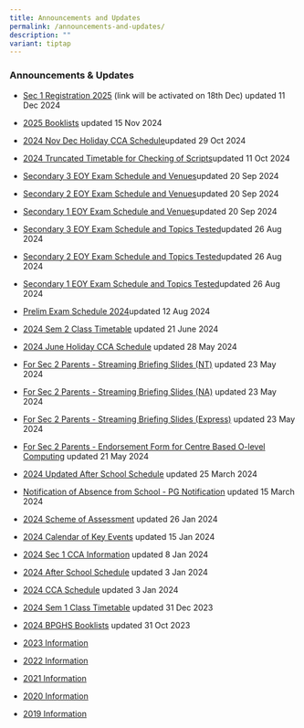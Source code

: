 ```yaml
---
title: Announcements and Updates
permalink: /announcements-and-updates/
description: ""
variant: tiptap
---
```

<h3>Announcements &amp; Updates</h3>
<ul data-tight="true" class="tight">
<li>
<p><a href="/files/Website_Popup_2025.pdf" rel="noopener noreferrer nofollow" target="_blank">Sec 1 Registration 2025</a> (link
will be activated on 18th Dec) updated 11 Dec 2024</p>
</li>
<li>
<p><a href="/files/FINAL__Bukit_Panjang_Govt_High_2025_Booklists___Ms_Alina.pdf" rel="noopener noreferrer nofollow" target="_blank">2025 Booklists</a> updated
15 Nov 2024</p>
</li>
<li>
<p><a href="https://docs.google.com/spreadsheets/d/1-gibjfT2ONTeIiuUy87QIGVq7mGBHGuJ/edit?usp=sharing&amp;ouid=114076641539275533540&amp;rtpof=true&amp;sd=true" rel="noopener noreferrer nofollow" target="_blank">2024 Nov Dec Holiday CCA Schedule</a>updated
29 Oct 2024</p>
</li>
<li>
<p><a href="/files/2024/Truncated_Timetable_Class_11_October___Christine_Png.pdf" rel="noopener noreferrer nofollow" target="_blank">2024 Truncated Timetable for Checking of Scripts</a>updated
11 Oct 2024</p>
</li>
<li>
<p><a href="/files/2024/Sec_3_EOY_Exam_Schedule_2024_with_venues__For_Students___Sherlyn_Tan.pdf" rel="noopener noreferrer nofollow" target="_blank">Secondary 3 EOY Exam Schedule and Venues</a>updated
20 Sep 2024</p>
</li>
<li>
<p><a href="/files/2024/Sec_2_EOY_Exam_Schedule_2024_with_venues__For_Students____Sherlyn_Tan.pdf" rel="noopener noreferrer nofollow" target="_blank">Secondary 2 EOY Exam Schedule and Venues</a>updated
20 Sep 2024</p>
</li>
<li>
<p><a href="/files/2024/Sec_1_EOY_Exam_Schedule_2024_with_venues__For_Students___Sherlyn_Tan.pdf" rel="noopener noreferrer nofollow" target="_blank">Secondary 1 EOY Exam Schedule and Venues</a>updated
20 Sep 2024</p>
</li>
<li>
<p><a href="/files/2024/EOY_Sec_3_Exam_Schedule_and_Topics_Tested_2024__updated_26_Aug_2024_.pdf" rel="noopener noreferrer nofollow" target="_blank">Secondary 3 EOY Exam Schedule and Topics Tested</a>updated
26 Aug 2024</p>
</li>
<li>
<p><a href="/files/2024/EOY_Sec_2_Exam_Schedule_and_Topics_Tested_2024__updated_26_Aug_2024_.pdf" rel="noopener noreferrer nofollow" target="_blank">Secondary 2 EOY Exam Schedule and Topics Tested</a>updated
26 Aug 2024</p>
</li>
<li>
<p><a href="/files/2024/EOY_Sec_1_Exam_Schedule_and_Topics_Tested_2024__updated_26_Aug_2024_.pdf" rel="noopener noreferrer nofollow" target="_blank">Secondary 1 EOY Exam Schedule and Topics Tested</a>updated
26 Aug 2024</p>
</li>
<li>
<p><a href="/files/Aug_Prelim_Exam_Schedule_2024__updated_20_Jul_2024____Ms_Alina.pdf" rel="noopener noreferrer nofollow" target="_blank">Prelim Exam Schedule 2024</a>updated
12 Aug 2024</p>
</li>
<li>
<p><a href="/files/2024/Sem_2_Timetable_Class_FINAL_for_distribution.pdf" rel="noopener noreferrer nofollow" target="_blank">2024 Sem 2 Class Timetable</a> updated
21 June 2024</p>
</li>
<li>
<p><a href="https://docs.google.com/spreadsheets/d/193SSON3TSZiQtVKmuu5YPzb1oq9HF70m/edit#gid=966568570" rel="noopener noreferrer nofollow" target="_blank">2024 June Holiday CCA Schedule</a> updated
28 May 2024</p>
</li>
<li>
<p><a href="/files/2024/Streaming_Briefing_2024__NT__V1.pdf" rel="noopener noreferrer nofollow" target="_blank">For Sec 2 Parents - Streaming Briefing Slides (NT)</a> updated
23 May 2024</p>
</li>
<li>
<p><a href="/files/2024/Streaming_Briefing_2024__NA__V1.pdf" rel="noopener noreferrer nofollow" target="_blank">For Sec 2 Parents - Streaming Briefing Slides (NA)</a> updated
23 May 2024</p>
</li>
<li>
<p><a href="/files/2024/Streaming_Briefing_2024__Express__V1.pdf" rel="noopener noreferrer nofollow" target="_blank">For Sec 2 Parents - Streaming Briefing Slides (Express)</a> updated
23 May 2024</p>
</li>
<li>
<p><a href="/files/2024/For_Sec_2_Parents___Endorsement_Form_for_Centre_Based_O_Level_Computing.pdf" rel="noopener noreferrer nofollow" target="_blank">For Sec 2 Parents - Endorsement Form for Centre Based O-level Computing</a> updated
21 May 2024</p>
</li>
<li>
<p><a href="/files/2024/BPGHS_After_School_Schedule_2024__Updated_on_4_Mar_.pdf" rel="noopener noreferrer nofollow" target="_blank">2024 Updated After School Schedule</a> updated
25 March 2024</p>
</li>
<li>
<p><a href="/files/2024/Notification_of_Absence_from_School___PG_Notification.pdf" rel="noopener noreferrer nofollow" target="_blank">Notification of Absence from School - PG Notification</a> updated
15 March 2024</p>
</li>
<li>
<p><a href="/2024-scheme-of-assessment/permalink/" rel="noopener noreferrer nofollow" target="_blank">2024 Scheme of Assessment</a> updated
26 Jan 2024</p>
</li>
<li>
<p><a href="/files/2024/BPGHS_Calendar_of_Key_Events_2024.pdf" rel="noopener noreferrer nofollow" target="_blank">2024 Calendar of Key Events</a> updated
15 Jan 2024</p>
</li>
<li>
<p><a href="/files/2024/Sec_1_CCA_Information_for_Students_2024__edited_.pdf" rel="noopener noreferrer nofollow" target="_blank">2024 Sec 1 CCA Information</a> updated
8 Jan 2024</p>
</li>
<li>
<p><a href="/files/2024/BPGHS_After_School_Schedule_2024.pdf" rel="noopener noreferrer nofollow" target="_blank">2024 After School Schedule</a> updated
3 Jan 2024</p>
</li>
<li>
<p><a href="/files/2024/2024_CCA_Schedule_updated.pdf" rel="noopener noreferrer nofollow" target="_blank">2024 CCA Schedule</a> updated
3 Jan 2024</p>
</li>
<li>
<p><a href="/files/2024/2024_SEM_1_CLASS_TIMETABLE_FINAL.pdf" rel="noopener noreferrer nofollow" target="_blank">2024 Sem 1 Class Timetable</a> updated
31 Dec 2023</p>
</li>
<li>
<p><a href="/files/2024%20bpghs%20booklist.pdf" rel="noopener noreferrer nofollow" target="_blank">2024 BPGHS Booklists</a> updated
31 Oct 2023</p>
</li>
<li>
<p><a href="/Resources/2023/" rel="noopener noreferrer nofollow" target="_blank">2023 Information</a>
</p>
</li>
<li>
<p><a href="/Resources/2022/" rel="noopener noreferrer nofollow" target="_blank">2022 Information</a>
</p>
</li>
<li>
<p><a href="/Resources/2021/" rel="noopener noreferrer nofollow" target="_blank">2021 Information</a>
</p>
</li>
<li>
<p><a href="/Resources/2020/" rel="noopener noreferrer nofollow" target="_blank">2020 Information</a>
</p>
</li>
<li>
<p><a href="/Resources/2019/" rel="noopener noreferrer nofollow" target="_blank">2019&nbsp;Information</a>
</p>
</li>
</ul>
<p></p>